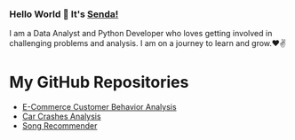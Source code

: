 ### Hello World 👋 It's [Senda!](https://github.com/Senda-Nasr)

I am a Data Analyst and Python Developer who loves getting involved in challenging problems and analysis. I am on a journey to learn and grow.❤✌

  <h1>My GitHub Repositories</h1>

  <!-- Replace "YourUsername" with your GitHub username -->
  <ul>
    <li><a href="https://github.com/Senda-Nasr/E-Commerce-Behavior-Analysis">E-Commerce Customer Behavior Analysis</a></li>
    <li><a href="https://github.com/Senda-Nasr/Car-Crashes-Analysis">Car Crashes Analysis</a></li>
    <li><a href="https://github.com/Senda-Nasr/Song-Recommender">Song Recommender</a></li>
    <!-- Add more repositories as needed -->
  </ul>

</body>
</html>
